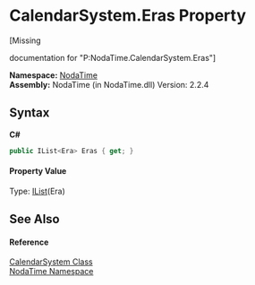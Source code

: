 # CalendarSystem.Eras Property 
 

\[Missing <summary> documentation for "P:NodaTime.CalendarSystem.Eras"\]

**Namespace:**&nbsp;<a href="N_NodaTime">NodaTime</a><br />**Assembly:**&nbsp;NodaTime (in NodaTime.dll) Version: 2.2.4

## Syntax

**C#**<br />
``` C#
public IList<Era> Eras { get; }
```


#### Property Value
Type: <a href="http://msdn2.microsoft.com/en-us/library/5y536ey6" target="_blank">IList</a>(Era)

## See Also


#### Reference
<a href="T_NodaTime_CalendarSystem">CalendarSystem Class</a><br /><a href="N_NodaTime">NodaTime Namespace</a><br />